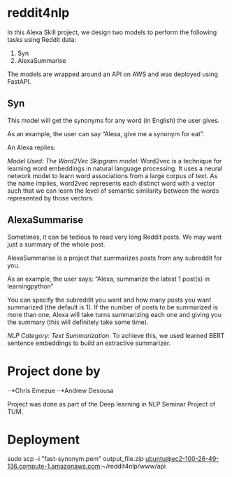 # reddit4nlp

In this Alexa Skill project, we design two models to perform the following tasks using Reddit data:
1. Syn
2. AlexaSummarise

The models are wrapped around an API on AWS and was deployed using FastAPI.

## Syn
This model will get the synonyms for any word (in English) the user gives. 

As an example, the user can say “Alexa, give me a synonym for eat”.

An Alexa replies: 

*Model Used: The Word2Vec Skipgram model:* Word2vec is a technique for learning word embeddings in natural language processing. It uses a neural network model to learn word associations from a large corpus of text. As the name implies, word2vec represents each distinct word with a vector such that we can learn the level of semantic similarity between the words represented by those vectors. 

## AlexaSummarise
Sometimes, it can be tedious to read very long Reddit posts. We may want just a summary of the whole post.

AlexaSummarise is a project that summarizes posts from any subreddit for you. 

As an example, the user says: “Alexa, summarize the latest 1 post(s) in learningpython”

You can specify the subreddit you want and how many posts you want summarized (the default is 1).
If the number of posts to be summarized is more than one, Alexa will take turns summarizing each one and giving you the summary (this will definitely take some time).

*NLP Category: Text Summarization*. To achieve this, we used learned BERT sentence embeddings to build an extractive summarizer.

# Project done by 
⋅⋅*Chris Emezue
⋅⋅*Andrew Desousa

Project was done as part of the Deep learning in NLP Seminar Project of TUM.

# Deployment
sudo scp -i "fast-synonym.pem" output_file.zip ubuntu@ec2-100-26-49-136.compute-1.amazonaws.com:~/reddit4nlp/www/api
